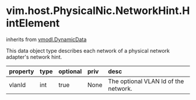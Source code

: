 vim.host.PhysicalNic.NetworkHint.HintElement
============================================
inherits from [vmodl.DynamicData](docs/vmodl.DynamicData.md)


This data object type describes each network of a physical   network adapter's network hint.

| property | type | optional | priv | desc |
|:---------|:-----|:---------|:-----|:-----|
| vlanId | int | true | None | The optional VLAN Id of the network. |


